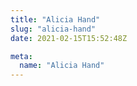 ```yaml
---
title: "Alicia Hand"
slug: "alicia-hand"
date: 2021-02-15T15:52:48Z

meta:
  name: "Alicia Hand"
---
```


